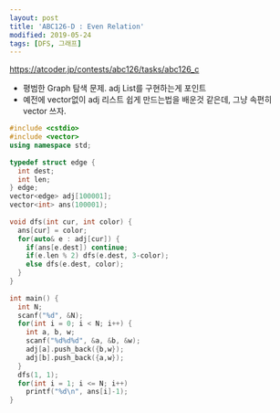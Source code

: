 ```yaml
---
layout: post
title: 'ABC126-D : Even Relation'
modified: 2019-05-24
tags: [DFS, 그래프]
---
```


<https://atcoder.jp/contests/abc126/tasks/abc126_c>

- 평범한 Graph 탐색 문제. adj List를 구현하는게 포인트
- 예전에 vector없이 adj 리스트 쉽게 만드는법을 배운것 같은데, 그냥 속편히 vector 쓰자.

```c++
#include <cstdio>
#include <vector>
using namespace std;
 
typedef struct edge {
  int dest;
  int len;
} edge;
vector<edge> adj[100001];
vector<int> ans(100001);
 
void dfs(int cur, int color) {
  ans[cur] = color;
  for(auto& e : adj[cur]) {
    if(ans[e.dest]) continue;
    if(e.len % 2) dfs(e.dest, 3-color);
    else dfs(e.dest, color);
  }
}
 
int main() {
  int N;
  scanf("%d", &N);
  for(int i = 0; i < N; i++) {
    int a, b, w;
    scanf("%d%d%d", &a, &b, &w);
    adj[a].push_back({b,w});
    adj[b].push_back({a,w});
  }
  dfs(1, 1);
  for(int i = 1; i <= N; i++)
    printf("%d\n", ans[i]-1);
}
```